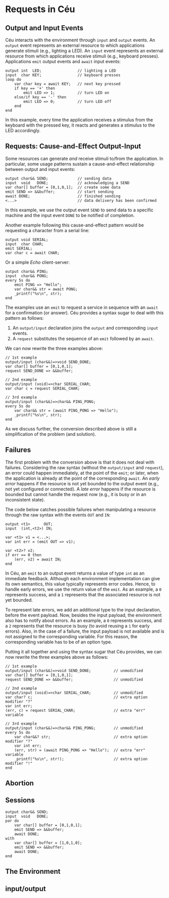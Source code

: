<title>Requests in Céu</title>
<meta http-equiv="Content-Type" content="text/html; charset=UTF-8"/>

# Requests in Céu

## Output and Input Events

Céu interacts with the environment through `input` and `output` events.
An `output` event represents an external resource to which applications 
generate stimuli (e.g., lighting a LED).
An `input` event represents an external resource from which applications 
receive stimuli (e.g., keyboard presses).
Applications `emit` output events and `await` input events:

```
output int  LED;                // lighting a LED
input  char KEY;                // keyboard presses
loop do
    var char key = await KEY;   // next key pressed
    if key == '+' then
        emit LED => 1;          // turn LED on
    else/if key == '-' then
        emit LED => 0;          // turn LED off
    end
end
```

In this example, every time the application receives a stimulus from the 
keyboard with the pressed key, it reacts and generates a stimulus to the LED 
accordingly.

## Requests: Cause-and-Effect Output-Input

Some resources can generate *and* receive stimuli to/from the application.
In particular, some usage patterns sustain a cause-and-effect relationship 
between output and input events:

```
output char&& SEND;             // sending data
input  void   DONE;             // acknowledging a SEND
var char[] buffer = [0,1,0,1];  // create some data
emit SEND => &&buffer;          // start sending
await DONE;                     // finished sending
<...>                           // data delivery has been confirmed
```

In this example, we use the output event `SEND` to send data to a specific 
machine and the input event `DONE` to be notified of completion.

Another example following this cause-and-effect pattern would be requesting a 
character from a serial line:

```
output void SERIAL;
input  char CHAR;
emit SERIAL;
var char c = await CHAR;
```

Or a simple *Echo* client-server:

```
output char&& PING;
input  char&& PONG;
every 5s do
    emit PING => "Hello";
    var char&& str = await PONG;
    _printf("%s\n", str);
end
```

The examples use an `emit` to request a service in sequence with an `await` for 
a confirmation (or answer).
Céu provides a syntax sugar to deal with this pattern as follows:

1. An `output/input` declaration joins the `output` and corresponding `input` 
events.
2. A `request` substitutes the sequence of an `emit` followed by an `await`.

We can now rewrite the three examples above:

```
// 1st example
output/input (char&&)=>void SEND_DONE;
var char[] buffer = [0,1,0,1];
request SEND_DONE => &&buffer;

// 2nd example
output/input (void)=>char SERIAL_CHAR;
var char c = request SERIAL_CHAR;

// 3rd example
output/input (char&&)=>char&& PING_PONG;
every 5s do
    var char&& str = (await PING_PONG => "Hello");
    _printf("%s\n", str);
end
```

As we discuss further, the conversion described above is still a simplification 
of the problem (and solution).

## Failures

The first problem with the conversion above is that it does not deal with 
failures.
Considering the raw syntax (without the `output/input` and `request`), an error 
could happen immediately, at the point of the `emit`; or later, when the 
application is already at the point of the corresponding `await`.
An *early error* happens if the resource is not yet bounded to the output event 
(e.g., not yet configured or connected).
A *late error* happens if the resource is bounded but cannot handle the request 
now (e.g., it is busy or in an inconsistent state).

The code below catches possible failures when manipulating a resource through 
the raw syntax with the events `OUT` and `IN`:

```
output <t1>      OUT;
input  (int,<t2>) IN;

var <t1> v1 = <...>;
var int err = (emit OUT => v1);

var <t2>? v2;
if err == 0 then
    (err, v2) = await IN;
end
```

In Céu, an `emit` to an output event returns a value of type `int` as an 
immediate feedback.
Although each environment implementation can give its own semantics, this value 
typically represents error codes.
Hence, to handle early errors, we use the return value of the `emit`.
As an example, a `0` represents success, and a `1` represents that the 
associated resource is not yet bounded.

To represent late errors, we add an additional type to the input declaration, 
before the event payload.
Now, besides the input payload, the environment also has to notify about 
errors.
As an example, a `0` represents success, and a `2` represents that the resource 
is busy (to avoid reusing a `1` for early errors).
Also, in the case of a failure, the input payload is not available and is not 
assigned to the corresponding variable.
For this reason, the corresponding variable has to be of an option type.

Putting it all together and using the syntax sugar that Céu provides, we can 
now rewrite the three examples above as follows:

```
// 1st example
output/input (char&&)=>void SEND_DONE;          // unmodified
var char[] buffer = [0,1,0,1];
request SEND_DONE => &&buffer;                  // unmodified

// 2nd example
output/input (void)=>char SERIAL_CHAR;          // unmodified
var char? c;                                    // extra option modifier "?"
var int err;
(err, c) = request SERIAL_CHAR;                 // extra "err" variable

// 3rd example
output/input (char&&)=>char&& PING_PONG;        // unmodified
every 5s do
    var char&&? str;                            // extra option modifier "?"
    var int err;
    (err, str) = (await PING_PONG => "Hello");  // extra "err" variable
    _printf("%s\n", str!);                      // extra option modifier "!"
end
```

## Abortion

## Sessions

```
output char&& SEND;
input  void   DONE;
par do
    var char[] buffer = [0,1,0,1];
    emit SEND => &&buffer;
    await DONE;
with
    var char[] buffer = [1,0,1,0];
    emit SEND => &&buffer;
    await DONE;
end
```

## The Environment

## input/output
